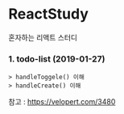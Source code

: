 # ReactStudy
혼자하는 리액트 스터디

### 1. todo-list (2019-01-27)
    > handleToggele() 이해
    > handleCreate() 이해
참고 : https://velopert.com/3480
